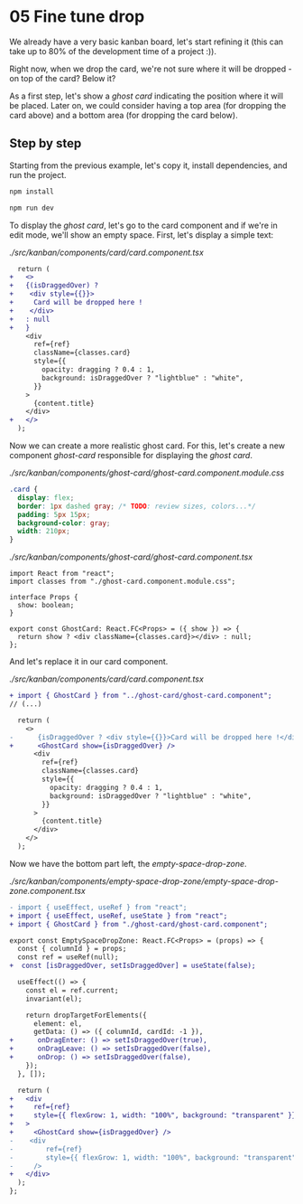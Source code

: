 # 05 Fine tune drop

We already have a very basic kanban board, let's start refining it (this can take up to 80% of the development time of a project :)).

Right now, when we drop the card, we're not sure where it will be dropped - on top of the card? Below it?

As a first step, let's show a _ghost card_ indicating the position where it will be placed. Later on, we could consider having a top area (for dropping the card above) and a bottom area (for dropping the card below).

## Step by step

Starting from the previous example, let's copy it, install dependencies, and run the project.

```bash
npm install
```

```bash
npm run dev
```

To display the _ghost card_, let's go to the card component and if we're in edit mode, we'll show an empty space. First, let's display a simple text:

_./src/kanban/components/card/card.component.tsx_

```diff
  return (
+   <>
+   {(isDraggedOver) ?
+    <div style={{}}>
+     Card will be dropped here !
+    </div>
+   : null
+   }
    <div
      ref={ref}
      className={classes.card}
      style={{
        opacity: dragging ? 0.4 : 1,
        background: isDraggedOver ? "lightblue" : "white",
      }}
    >
      {content.title}
    </div>
+   </>
  );
```

Now we can create a more realistic ghost card. For this, let's create a new component _ghost-card_ responsible for displaying the _ghost card_.

_./src/kanban/components/ghost-card/ghost-card.component.module.css_

```css
.card {
  display: flex;
  border: 1px dashed gray; /* TODO: review sizes, colors...*/
  padding: 5px 15px;
  background-color: gray;
  width: 210px;
}
```

_./src/kanban/components/ghost-card/ghost-card.component.tsx_

```tsx
import React from "react";
import classes from "./ghost-card.component.module.css";

interface Props {
  show: boolean;
}

export const GhostCard: React.FC<Props> = ({ show }) => {
  return show ? <div className={classes.card}></div> : null;
};
```

And let's replace it in our card component.

_./src/kanban/components/card/card.component.tsx_

```diff
+ import { GhostCard } from "../ghost-card/ghost-card.component";
// (...)

  return (
    <>
-      {isDraggedOver ? <div style={{}}>Card will be dropped here !</div> : null}
+      <GhostCard show={isDraggedOver} />
      <div
        ref={ref}
        className={classes.card}
        style={{
          opacity: dragging ? 0.4 : 1,
          background: isDraggedOver ? "lightblue" : "white",
        }}
      >
        {content.title}
      </div>
    </>
  );
```

Now we have the bottom part left, the _empty-space-drop-zone_.

_./src/kanban/components/empty-space-drop-zone/empty-space-drop-zone.component.tsx_

```diff
- import { useEffect, useRef } from "react";
+ import { useEffect, useRef, useState } from "react";
+ import { GhostCard } from "./ghost-card/ghost-card.component";

export const EmptySpaceDropZone: React.FC<Props> = (props) => {
  const { columnId } = props;
  const ref = useRef(null);
+  const [isDraggedOver, setIsDraggedOver] = useState(false);

  useEffect(() => {
    const el = ref.current;
    invariant(el);

    return dropTargetForElements({
      element: el,
      getData: () => ({ columnId, cardId: -1 }),
+      onDragEnter: () => setIsDraggedOver(true),
+      onDragLeave: () => setIsDraggedOver(false),
+      onDrop: () => setIsDraggedOver(false),
    });
  }, []);

  return (
+   <div
+     ref={ref}
+     style={{ flexGrow: 1, width: "100%", background: "transparent" }}
+   >
+     <GhostCard show={isDraggedOver} />
-    <div
-        ref={ref}
-        style={{ flexGrow: 1, width: "100%", background: "transparent" }}
-     />
+   </div>
  );
};
```
